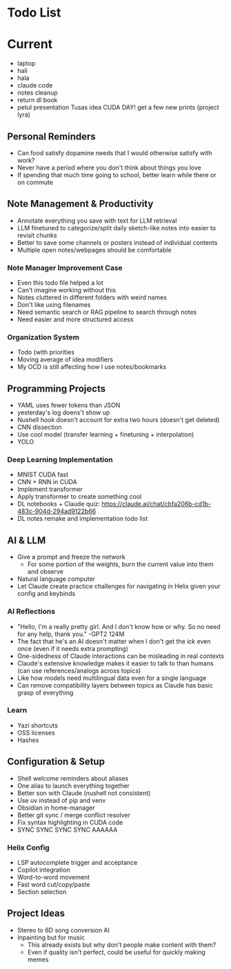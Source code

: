 # Todo List

# Current
- laptop
- hali
- hala
- claude code
- notes cleanup
- return dl book
- petul presentation
Tusas idea
CUDA DAY!
get a few new prints (project lyra)

## Personal Reminders
- Can food satisfy dopamine needs that I would otherwise satisfy with work?
- Never have a period where you don't think about things you love
- If spending that much time going to school, better learn while there or on commute

## Note Management & Productivity
- Annotate everything you save with text for LLM retrieval
- LLM finetuned to categorize/split daily sketch-like notes into easier to revisit chunks
- Better to save some channels or posters instead of individual contents
- Multiple open notes/webpages should be comfortable

### Note Manager Improvement Case
- Even this todo file helped a lot
- Can't imagine working without this
- Notes cluttered in different folders with weird names
- Don't like using filenames
- Need semantic search or RAG pipeline to search through notes
- Need easier and more structured access

### Organization System
- Todo (with priorities
- Moving average of idea modifiers
- My OCD is still affecting how I use notes/bookmarks

## Programming Projects
- YAML uses fewer tokens than JSON
- yesterday's log doens't show up
- Nushell hook doesn't account for extra two hours (doesn't get deleted)
- CNN dissection
- Use cool model (transfer learning + finetuning + interpolation)
- YOLO

### Deep Learning Implementation
- MNIST CUDA fast
- CNN + RNN in CUDA
- Implement transformer
- Apply transformer to create something cool
- DL notebooks + Claude quiz: https://claude.ai/chat/cbfa206b-cd1b-483c-904d-294ad9122b66
- DL notes remake and implementation todo list

## AI & LLM
- Give a prompt and freeze the network
  - For some portion of the weights, burn the current value into them and observe
- Natural language computer
- Let Claude create practice challenges for navigating in Helix given your config and keybinds

### AI Reflections
- "Hello, I'm a really pretty girl. And I don't know how or why. So no need for any help, thank you." -GPT2 124M
- The fact that he's an AI doesn't matter when I don't get the ick even once (even if it needs extra prompting)
- One-sidedness of Claude interactions can be misleading in real contexts
- Claude's extensive knowledge makes it easier to talk to than humans (can use references/analogs across topics)
- Like how models need multilingual data even for a single language
- Can remove compatibility layers between topics as Claude has basic grasp of everything

### Learn
- Yazi shortcuts
- OSS licenses
- Hashes

## Configuration & Setup
- Shell welcome reminders about aliases
- One alias to launch everything together
- Better son with Claude (nushell not consistent)
- Use uv instead of pip and venv
- Obsidian in home-manager
- Better git sync / merge conflict resolver
- Fix syntax highlighting in CUDA code
- SYNC SYNC SYNC SYNC AAAAAA

### Helix Config
- LSP autocomplete trigger and acceptance
- Copilot integration
- Word-to-word movement
- Fast word cut/copy/paste
- Section selection

## Project Ideas
- Stereo to 6D song conversion AI
- Inpainting but for music
  - This already exists but why don't people make content with them? 
  - Even if quality isn't perfect, could be useful for quickly making memes
